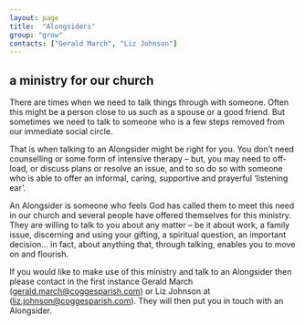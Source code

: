 ```yaml
---
layout: page
title:  "Alongsiders"
group: "grow"
contacts: ["Gerald March", "Liz Johnson"]
---
```



## a ministry for our church

There are times when we need to talk things through with someone. Often this might be a person close to us such as a spouse or a good friend. But sometimes we need to talk to someone who is a few steps removed from our immediate social circle. 

That is when talking to an Alongsider might be right for you. You don’t need counselling or some form of intensive therapy – but, you may need to off-load, or discuss plans or resolve an issue, and to so do so with someone who is able to offer an informal, caring, supportive and prayerful ‘listening ear’.  

An Alongsider is someone who feels God has called them to meet this need in our church and several people have offered themselves for this ministry. They are willing to talk to you about any matter – be it about work, a family issue, discerning and using your gifting, a spiritual question, an important decision… in fact, about anything that, through talking, enables you to move on and flourish.

If you would like to make use of this ministry and talk to an Alongsider then please contact in the first instance Gerald March (gerald.march@coggesparish.com) or Liz Johnson at (liz.johnson@coggesparish.com).  They will then put you in touch with an Alongsider.

